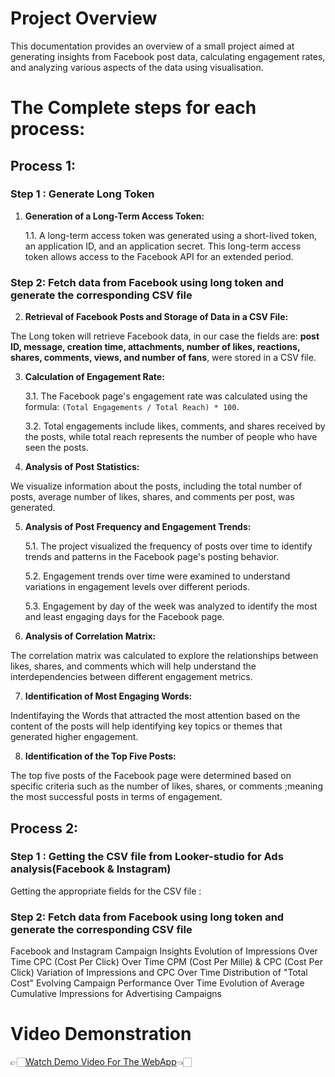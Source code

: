 # Project Overview

This documentation provides an overview of a small project aimed at generating insights from Facebook post data, calculating engagement rates, and analyzing various aspects of the data using visualisation.
# The Complete steps for each process:

## Process 1:
### Step 1 : Generate Long Token

1. **Generation of a Long-Term Access Token:**
   
   1.1. A long-term access token was generated using a short-lived token, an application ID, and an application secret. This long-term access token allows access to the Facebook API for an extended period.
### Step 2: Fetch data from Facebook using long token and generate the corresponding CSV file
2. **Retrieval of Facebook Posts and Storage of Data in a CSV File:**

The Long token will retrieve Facebook data, in our case the fields are: **post ID, message, creation time, attachments, number of likes, reactions, shares, comments, views, and number of fans**, were stored in a CSV file.

3. **Calculation of Engagement Rate:**
   
   3.1. The Facebook page's engagement rate was calculated using the formula: `(Total Engagements / Total Reach) * 100`.
   
   3.2. Total engagements include likes, comments, and shares received by the posts, while total reach represents the number of people who have seen the posts.

4. **Analysis of Post Statistics:**
   
  We visualize information about the posts, including the total number of posts, average number of likes, shares, and comments per post, was generated.
   
5. **Analysis of Post Frequency and Engagement Trends:**
   
   5.1. The project visualized the frequency of posts over time to identify trends and patterns in the Facebook page's posting behavior.
   
   5.2. Engagement trends over time were examined to understand variations in engagement levels over different periods.
   
   5.3. Engagement by day of the week was analyzed to identify the most and least engaging days for the Facebook page.

6. **Analysis of Correlation Matrix:**
    
The correlation matrix was calculated to explore the relationships between likes, shares, and comments which will help understand the interdependencies between different engagement metrics.

7. **Identification of Most Engaging Words:**
    
Indentifaying the Words that attracted the most attention based on the content of the posts will help identifying key topics or themes that generated higher engagement.

8. **Identification of the Top Five Posts:**
    
The top five posts of the Facebook page were determined based on specific criteria such as the number of likes, shares, or comments ;meaning the most successful posts in terms of engagement.
## Process 2:
### Step 1 : Getting the CSV file from Looker-studio for Ads analysis(Facebook & Instagram)
Getting the appropriate fields for the CSV file : 
### Step 2: Fetch data from Facebook using long token and generate the corresponding CSV file

Facebook and Instagram Campaign Insights
Evolution of Impressions Over Time 
CPC (Cost Per Click) Over Time 
CPM (Cost Per Mille) & CPC (Cost Per Click)
Variation of Impressions and CPC Over Time 
Distribution of "Total Cost" 
Evolving Campaign Performance Over Time 
Evolution of Average Cumulative Impressions for Advertising Campaigns

# Video Demonstration

👉🏻[Watch Demo Video For The WebApp](https://www.youtube.com/watch?v=OEIvDY33yss)👈🏻


